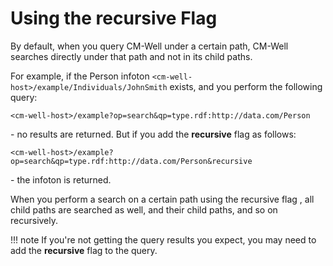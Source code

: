 # Using the recursive Flag

By default, when you query CM-Well under a certain path, CM-Well searches directly under that path and not in its child paths.

For example, if the Person infoton `<cm-well-host>/example/Individuals/JohnSmith` exists, and you perform the following query:

```
<cm-well-host>/example?op=search&qp=type.rdf:http://data.com/Person
```

\- no results are returned. But if you add the **recursive** flag as follows:

```
<cm-well-host>/example?op=search&qp=type.rdf:http://data.com/Person&recursive
```
   
\- the infoton is returned.

When you perform a search on a certain path using the recursive flag , all child paths are searched as well, and their child paths, and so on recursively.

!!! note
	If you're not getting the query results you expect, you may need to add the **recursive** flag to the query.


